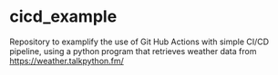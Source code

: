 # cicd_example
Repository to examplify the use of Git Hub Actions with simple CI/CD pipeline, using a python program that retrieves weather data from https://weather.talkpython.fm/
